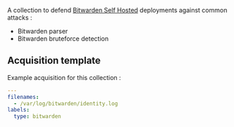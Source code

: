 A collection to defend [Bitwarden Self Hosted](https://bitwarden.com/help/install-and-deploy-unified-beta/) deployments against common attacks :
 - Bitwarden parser
 - Bitwarden bruteforce detection

## Acquisition template

Example acquisition for this collection :

```yaml
---
filenames:
  - /var/log/bitwarden/identity.log
labels:
  type: bitwarden
```